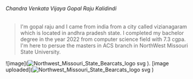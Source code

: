 ###### Chandra Venkata Vijaya Gopal Raju Kalidindi
> I'm gopal raju and I came from india from a city called vizianagaram which is located in andhra pradesh state. I completed my bachelor degree in the year 2022 from computer science field with 7.3 cgpa. I'm here to persue the masters in ACS branch in NorthWest Missouri State University.

![image](![Northwest_Missouri_State_Bearcats_logo svg](https://user-images.githubusercontent.com/122591663/215020699-5f9d27d8-0675-41e9-9fc2-f859822fce47.jpg)
).
[image uploaded](![Northwest_Missouri_State_Bearcats_logo svg](https://user-images.githubusercontent.com/122591663/215021135-263816b8-6cfa-4119-82a7-e5151eda07c8.jpg)
)
 

